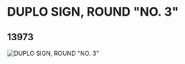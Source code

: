 # DUPLO SIGN, ROUND "NO. 3"
## 13973
![DUPLO SIGN, ROUND "NO. 3"](https://lc-www-live-s.legocdn.com/media/bricks/5/2/6052233.jpg)